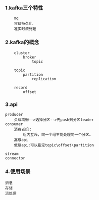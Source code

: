 
### 1.kafka三个特性
        mq
        容错持久化
        准实时流处理

### 2.kafka的概念
        cluster
            broker
                topic

        topic
            partition
                replication

        record
            offset
                    
### 3.api
    producer
        负载均衡-->选择分区-->先push到分区leader
    consumer
        消费者组：
            组内互斥，同一个组不能处理同一个分区。
        高级api
        低级api:可以指定topic\offset\partition

    stream
    connector

### 4.使用场景
    消息
    存储
    流处理




